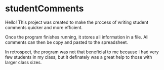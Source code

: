 # studentComments

Hello! This project was created to make the process of writing student comments quicker and more efficient. 

Once the program finishes running, it stores all information in a file. All comments can then be copy and pasted to the spreadsheet. 

In retrospect, the program was not that beneficial to me because I had very few students in my class, but it definately was a great help to those with larger class sizes.
